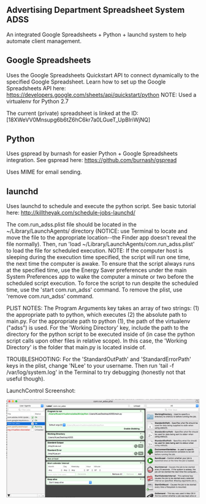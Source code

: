 Advertising Department Spreadsheet System
ADSS
--------------------------------------------
An integrated Google Spreadsheets + Python + launchd system to help automate client management.

Google Spreadsheets
--------------------------------------------
Uses the Google Spreadsheets Quickstart API to connect dynamically to the specified Google Spreadsheet. 
Learn how to set up the Google Spreadsheets API here: https://developers.google.com/sheets/api/quickstart/python
NOTE: Used a virtualenv for Python 2.7

The current (private) spreadsheet is linked at the ID: [18XWeVV0Mnsupg6b6tZ6hC6kr7a0LGueT_UpBIriWjNQ]

Python
--------------------------------------------
Uses gspread by burnash for easier Python + Google Spreadsheets integration.
See gspread here: https://github.com/burnash/gspread

Uses MIME for email sending.

launchd
--------------------------------------------
Uses launchd to schedule and execute the python script.
See basic tutorial here: http://killtheyak.com/schedule-jobs-launchd/

The com.run_adss.plist file should be located in the ~/Library/LaunchAgents/ directory (NOTICE: use Terminal to locate and move the file to the appropriate location--the Finder app doesn't reveal the file normally). Then, run 'load ~/Library/LaunchAgents/com.run_adss.plist' to load the file for scheduled execution. NOTE: If the computer host is sleeping during the execution time specified, the script will run one time, the next time the computer is awake. To ensure that the script always runs at the specified time, use the Energy Saver preferences under the main System Preferences app to wake the computer a minute or two before the scheduled script execution. To force the script to run despite the scheduled time, use the 'start com.run_adss' command. To remove the plist, use 'remove com.run_adss' command.

PLIST NOTES: The Program Arguments key takes an array of two strings: (1) the appropriate path to python, which executes (2) the absolute path to main.py. For the appropriate path to python (1), the path of the virtualenv ("adss") is used. For the 'Working Directory' key, include the path to the directory for the python script to be executed inside of (in case the python script calls upon other files in relative scope). In this case, the 'Working Directory' is the folder that main.py is located inside of.

TROUBLESHOOTING: For the 'StandardOutPath' and 'StandardErrorPath' keys in the plist, change 'NLee' to your username. Then run 'tail -f /var/log/system.log' in the Terminal to try debugging (honestly not that useful though).

LaunchControl Screenshot:

![alt tag](other/launchcontrol.png)